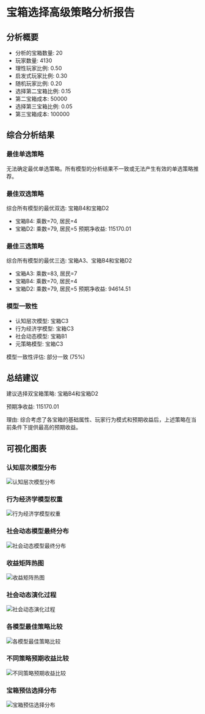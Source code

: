 # 宝箱选择高级策略分析报告
## 分析概要
- 分析的宝箱数量: 20
- 玩家数量: 4130
- 理性玩家比例: 0.50
- 启发式玩家比例: 0.30
- 随机玩家比例: 0.20
- 选择第二宝箱比例: 0.15
- 第二宝箱成本: 50000
- 选择第三宝箱比例: 0.05
- 第三宝箱成本: 100000

## 综合分析结果

### 最佳单选策略
无法确定最优单选策略。所有模型的分析结果不一致或无法产生有效的单选策略推荐。

### 最佳双选策略
综合所有模型的最优双选: 宝箱B4和宝箱D2
- 宝箱B4: 乘数=70, 居民=4
- 宝箱D2: 乘数=79, 居民=5
预期净收益: 115170.01

### 最佳三选策略
综合所有模型的最优三选: 宝箱A3、宝箱B4和宝箱D2
- 宝箱A3: 乘数=83, 居民=7
- 宝箱B4: 乘数=70, 居民=4
- 宝箱D2: 乘数=79, 居民=5
预期净收益: 94614.51

### 模型一致性
- 认知层次模型: 宝箱C3
- 行为经济学模型: 宝箱C3
- 社会动态模型: 宝箱B1
- 元策略模型: 宝箱C3

模型一致性评估: 部分一致 (75%)

## 总结建议
建议选择双宝箱策略: 宝箱B4和宝箱D2

预期净收益: 115170.01

理由: 综合考虑了各宝箱的基础属性、玩家行为模式和预期收益后，上述策略在当前条件下提供最高的预期收益。


## 可视化图表

### 认知层次模型分布
![认知层次模型分布](cognitive_distribution.png)

### 行为经济学模型权重
![行为经济学模型权重](behavioral_weights.png)

### 社会动态模型最终分布
![社会动态模型最终分布](social_distribution.png)

### 收益矩阵热图
![收益矩阵热图](payoff_matrix.png)

### 社会动态演化过程
![社会动态演化过程](social_dynamics_evolution.png)

### 各模型最佳策略比较
![各模型最佳策略比较](model_comparison.png)

### 不同策略预期收益比较
![不同策略预期收益比较](strategy_profit_comparison.png)

### 宝箱预估选择分布
![宝箱预估选择分布](estimated_selection.png)

